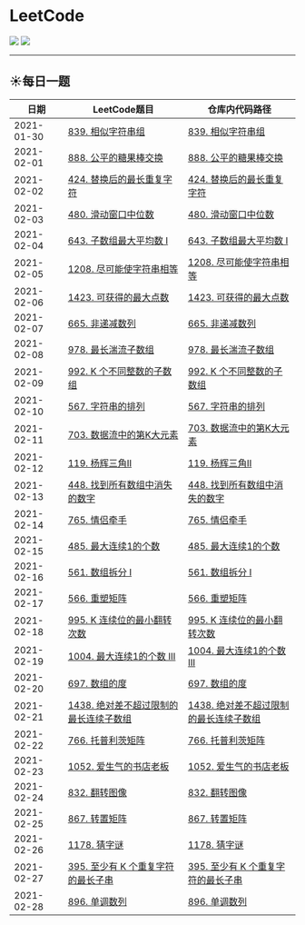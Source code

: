 # LeetCode

![](https://img.shields.io/badge/language-java-green)
![](https://img.shields.io/badge/language-golang-blue)

---

## :sunny:每日一题

| 日期 | LeetCode题目 | 仓库内代码路径 |
| --- | --- | --- |
| 2021-01-30 | [839. 相似字符串组](https://leetcode-cn.com/problems/similar-string-groups/) | [839. 相似字符串组](https://github.com/lxy1152/LeetCode/blob/java/src/main/java/xyz/lixiangyu/algorithm/common/disjoinset/SolutionQ839.java) |
| 2021-02-01 | [888. 公平的糖果棒交换](https://leetcode-cn.com/problems/fair-candy-swap/submissions/) | [888. 公平的糖果棒交换](https://github.com/lxy1152/LeetCode/blob/java/src/main/java/xyz/lixiangyu/algorithm/common/array/SolutionQ888.java) |
| 2021-02-02 | [424. 替换后的最长重复字符](https://leetcode-cn.com/problems/longest-repeating-character-replacement/) | [424. 替换后的最长重复字符](https://github.com/lxy1152/LeetCode/blob/java/src/main/java/xyz/lixiangyu/algorithm/common/twopointer/SolutionQ424.java) |
| 2021-02-03 | [480. 滑动窗口中位数](https://leetcode-cn.com/problems/sliding-window-median/) | [480. 滑动窗口中位数](https://github.com/lxy1152/LeetCode/blob/java/src/main/java/xyz/lixiangyu/algorithm/common/heap/SolutionQ480.java) |
| 2021-02-04 | [643. 子数组最大平均数 I](https://leetcode-cn.com/problems/maximum-average-subarray-i) | [643. 子数组最大平均数 I](https://github.com/lxy1152/LeetCode/blob/java/src/main/java/xyz/lixiangyu/algorithm/common/slidingwindow/SolutionQ643.java) |
| 2021-02-05 | [1208. 尽可能使字符串相等](https://leetcode-cn.com/problems/get-equal-substrings-within-budget/) | [1208. 尽可能使字符串相等](https://github.com/lxy1152/LeetCode/blob/java/src/main/java/xyz/lixiangyu/algorithm/common/slidingwindow/SolutionQ1208.java) |
| 2021-02-06 | [1423. 可获得的最大点数](https://leetcode-cn.com/problems/maximum-points-you-can-obtain-from-cards/) | [1423. 可获得的最大点数](https://github.com/lxy1152/LeetCode/blob/java/src/main/java/xyz/lixiangyu/algorithm/common/slidingwindow/SolutionQ1423.java) |
| 2021-02-07 | [665. 非递减数列](https://leetcode-cn.com/problems/non-decreasing-array/) | [665. 非递减数列](https://github.com/lxy1152/LeetCode/blob/java/src/main/java/xyz/lixiangyu/algorithm/common/array/SolutionQ665.java) |
| 2021-02-08 | [978. 最长湍流子数组](https://leetcode-cn.com/problems/longest-turbulent-subarray/) | [978. 最长湍流子数组](https://github.com/lxy1152/LeetCode/blob/java/src/main/java/xyz/lixiangyu/algorithm/common/twopointer/SolutionQ978.java) |
| 2021-02-09 | [992. K 个不同整数的子数组](https://leetcode-cn.com/problems/subarrays-with-k-different-integers/) | [992. K 个不同整数的子数组](https://github.com/lxy1152/LeetCode/blob/java/src/main/java/xyz/lixiangyu/algorithm/common/twopointer/SolutionQ992.java) |
| 2021-02-10 | [567. 字符串的排列](https://leetcode-cn.com/problems/permutation-in-string/) | [567. 字符串的排列](https://github.com/lxy1152/LeetCode/blob/java/src/main/java/xyz/lixiangyu/algorithm/common/twopointer/SolutionQ567.java) |
| 2021-02-11 | [703. 数据流中的第K大元素](https://leetcode-cn.com/problems/kth-largest-element-in-a-stream/) | [703. 数据流中的第K大元素](https://github.com/lxy1152/LeetCode/blob/java/src/main/java/xyz/lixiangyu/algorithm/common/queue/SolutionQ703.java) |
| 2021-02-12 | [119. 杨辉三角II](https://leetcode-cn.com/problems/pascals-triangle-ii/) | [119. 杨辉三角II](https://github.com/lxy1152/LeetCode/blob/java/src/main/java/xyz/lixiangyu/algorithm/common/other/SolutionQ119.java) |
| 2021-02-13 | [448. 找到所有数组中消失的数字](https://leetcode-cn.com/problems/find-all-numbers-disappeared-in-an-array/) | [448. 找到所有数组中消失的数字](https://github.com/lxy1152/LeetCode/blob/java/src/main/java/xyz/lixiangyu/algorithm/common/array/SolutionQ448.java) |
| 2021-02-14 | [765. 情侣牵手](https://leetcode-cn.com/problems/couples-holding-hands/) | [765. 情侣牵手](https://github.com/lxy1152/LeetCode/blob/java/src/main/java/xyz/lixiangyu/algorithm/common/disjoinset/SolutionQ765.java) |
| 2021-02-15 | [485. 最大连续1的个数](https://leetcode-cn.com/problems/max-consecutive-ones/) | [485. 最大连续1的个数](https://github.com/lxy1152/LeetCode/blob/java/src/main/java/xyz/lixiangyu/algorithm/common/twopointer/SolutionQ485.java) |
| 2021-02-16 | [561. 数组拆分 I](https://leetcode-cn.com/problems/array-partition-i/) | [561. 数组拆分 I](https://github.com/lxy1152/LeetCode/blob/java/src/main/java/xyz/lixiangyu/algorithm/common/array/SolutionQ561.java) |
| 2021-02-17 | [566. 重塑矩阵](https://leetcode-cn.com/problems/reshape-the-matrix/submissions/) | [566. 重塑矩阵](https://github.com/lxy1152/LeetCode/blob/java/src/main/java/xyz/lixiangyu/algorithm/common/array/SolutionQ566.java) |
| 2021-02-18 | [995. K 连续位的最小翻转次数](https://leetcode-cn.com/problems/minimum-number-of-k-consecutive-bit-flips/) | [995. K 连续位的最小翻转次数](https://github.com/lxy1152/LeetCode/blob/java/src/main/java/xyz/lixiangyu/algorithm/common/slidingwindow/SolutionQ995.java) |
| 2021-02-19 | [1004. 最大连续1的个数 III](https://leetcode-cn.com/problems/max-consecutive-ones-iii/) | [1004. 最大连续1的个数 III](https://github.com/lxy1152/LeetCode/blob/java/src/main/java/xyz/lixiangyu/algorithm/common/twopointer/SolutionQ1004.java) |
| 2021-02-20 | [697. 数组的度](https://leetcode-cn.com/problems/degree-of-an-array/) | [697. 数组的度](https://github.com/lxy1152/LeetCode/blob/java/src/main/java/xyz/lixiangyu/algorithm/common/array/SolutionQ697.java) |
| 2021-02-21 | [1438. 绝对差不超过限制的最长连续子数组](https://leetcode-cn.com/problems/longest-continuous-subarray-with-absolute-diff-less-than-or-equal-to-limit/) | [1438. 绝对差不超过限制的最长连续子数组](https://github.com/lxy1152/LeetCode/blob/java/src/main/java/xyz/lixiangyu/algorithm/common/twopointer/SolutionQ1438.java) |
| 2021-02-22 | [766. 托普利茨矩阵](https://leetcode-cn.com/problems/toeplitz-matrix/) | [766. 托普利茨矩阵](https://github.com/lxy1152/LeetCode/blob/java/src/main/java/xyz/lixiangyu/algorithm/common/array/SolutionQ766.java) |
| 2021-02-23 | [1052. 爱生气的书店老板](https://leetcode-cn.com/problems/grumpy-bookstore-owner/) | [1052. 爱生气的书店老板](https://github.com/lxy1152/LeetCode/blob/java/src/main/java/xyz/lixiangyu/algorithm/common/slidingwindow/SolutionQ1052.java) |
| 2021-02-24 | [832. 翻转图像](https://leetcode-cn.com/problems/flipping-an-image/) | [832. 翻转图像](https://github.com/lxy1152/LeetCode/blob/java/src/main/java/xyz/lixiangyu/algorithm/common/array/SolutionQ832.java) |
| 2021-02-25 | [867. 转置矩阵](https://leetcode-cn.com/problems/transpose-matrix/) | [867. 转置矩阵](https://github.com/lxy1152/LeetCode/blob/java/src/main/java/xyz/lixiangyu/algorithm/common/array/SolutionQ867.java) |
| 2021-02-26 | [1178. 猜字谜](https://leetcode-cn.com/problems/number-of-valid-words-for-each-puzzle/) | [1178. 猜字谜](https://github.com/lxy1152/LeetCode/blob/java/src/main/java/xyz/lixiangyu/algorithm/common/other/SolutionQ1178.java) |
| 2021-02-27 | [395. 至少有 K 个重复字符的最长子串](https://leetcode-cn.com/problems/longest-substring-with-at-least-k-repeating-characters/) | [395. 至少有 K 个重复字符的最长子串](https://github.com/lxy1152/LeetCode/blob/java/src/main/java/xyz/lixiangyu/algorithm/common/twopointer/SolutionQ395.java) |
| 2021-02-28 | [896. 单调数列](https://leetcode-cn.com/problems/monotonic-array/) | [896. 单调数列](https://github.com/lxy1152/LeetCode/blob/java/src/main/java/xyz/lixiangyu/algorithm/common/array/SolutionQ896.java) |
